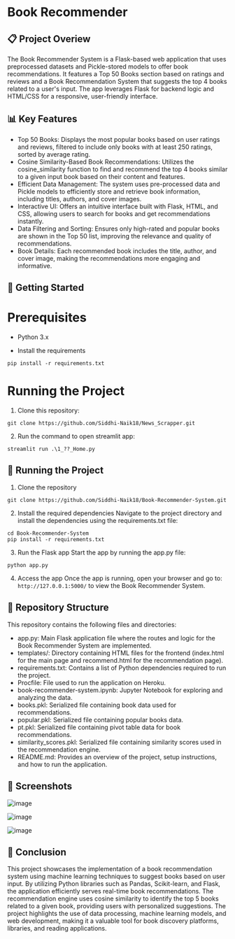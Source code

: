# Book Recommender
## 📋 Project Overiew
The Book Recommender System is a Flask-based web application that uses preprocessed datasets and Pickle-stored models to offer book recommendations. It features a Top 50 Books section based on ratings and reviews and a Book Recommendation System that suggests the top 4 books related to a user's input. The app leverages Flask for backend logic and HTML/CSS for a responsive, user-friendly interface.
## 📊 Key Features
- Top 50 Books: Displays the most popular books based on user ratings and reviews, filtered to include only books with at least 250 ratings, sorted by average rating.
- Cosine Similarity-Based Book Recommendations: Utilizes the cosine_similarity function to find and recommend the top 4 books similar to a given input book based on their content and features.
- Efficient Data Management: The system uses pre-processed data and Pickle models to efficiently store and retrieve book information, including titles, authors, and cover images.
- Interactive UI: Offers an intuitive interface built with Flask, HTML, and CSS, allowing users to search for books and get recommendations instantly.
- Data Filtering and Sorting: Ensures only high-rated and popular books are shown in the Top 50 list, improving the relevance and quality of recommendations.
- Book Details: Each recommended book includes the title, author, and cover image, making the recommendations more engaging and informative.

## 🚀 Getting Started
# Prerequisites
- Python 3.x

- Install the requirements
``` 
pip install -r requirements.txt
``` 
# Running the Project
1. Clone this repository:
```
git clone https://github.com/Siddhi-Naik18/News_Scrapper.git
```
2. Run the command to open streamlit app:
```
streamlit run .\1_??_Home.py
```

## 🚀 Running the Project
1. Clone the repository
```
git clone https://github.com/Siddhi-Naik18/Book-Recommender-System.git
```
2. Install the required dependencies
Navigate to the project directory and install the dependencies using the requirements.txt file:
```
cd Book-Recommender-System
pip install -r requirements.txt
```
3. Run the Flask app
Start the app by running the app.py file:
```
python app.py
```

4. Access the app
Once the app is running, open your browser and go to:
`http://127.0.0.1:5000/` to view the Book Recommender System.



## 📂 Repository Structure
This repository contains the following files and directories:
- app.py: Main Flask application file where the routes and logic for the Book Recommender System are implemented.
- templates/: Directory containing HTML files for the frontend (index.html for the main page and recommend.html for the recommendation page).
- requirements.txt: Contains a list of Python dependencies required to run the project.
- Procfile: File used to run the application on Heroku.
- book-recommender-system.ipynb: Jupyter Notebook for exploring and analyzing the data.
- books.pkl: Serialized file containing book data used for recommendations.
- popular.pkl: Serialized file containing popular books data.
- pt.pkl: Serialized file containing pivot table data for book recommendations.
- similarity_scores.pkl: Serialized file containing similarity scores used in the recommendation engine.
- README.md: Provides an overview of the project, setup instructions, and how to run the application.

## 📸 Screenshots
![image](https://github.com/user-attachments/assets/d6b0aeff-eca1-4751-a508-272fff40ae9b)

![image](https://github.com/user-attachments/assets/9f2c5bc0-e50e-4274-a159-db176b13c583)

![image](https://github.com/user-attachments/assets/1f66214b-d4de-4d96-964e-84791712b58f)

## 📝 Conclusion
This project showcases the implementation of a book recommendation system using machine learning techniques to suggest books based on user input. By utilizing Python libraries such as Pandas, Scikit-learn, and Flask, the application efficiently serves real-time book recommendations. The recommendation engine uses cosine similarity to identify the top 5 books related to a given book, providing users with personalized suggestions. The project highlights the use of data processing, machine learning models, and web development, making it a valuable tool for book discovery platforms, libraries, and reading applications.
